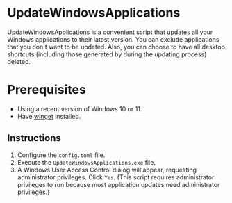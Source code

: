 # UpdateWindowsApplications

UpdateWindowsApplications is a convenient script that updates all your Windows applications to their latest version.
You can exclude applications that you don't want to be updated.
Also, you can choose to have all desktop shortcuts (including those generated by during the updating process) deleted.

# Prerequisites

- Using a recent version of Windows 10 or 11.
- Have [winget](https://learn.microsoft.com/en-us/windows/package-manager/winget/) installed.

## Instructions

1. Configure the `config.toml` file.
1. Execute the `UpdateWindowsApplications.exe` file.
1. A Windows User Access Control dialog will appear, requesting administrator privileges. Click `Yes`.
   (This script requires administrator privileges to run because most application updates need administrator privileges.)